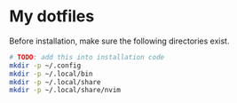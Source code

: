 # My dotfiles

Before installation, make sure the following directories exist.

```sh
# TODO: add this into installation code
mkdir -p ~/.config
mkdir -p ~/.local/bin
mkdir -p ~/.local/share
mkdir -p ~/.local/share/nvim
```
